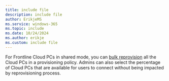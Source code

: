 ```yaml
---
title: include file
description: include file
author: ErikjeMS  
ms.service: windows-365
ms.topic: include
ms.date: 10/24/2024
ms.author: erikje
ms.custom: include file
---
```


For Frontline Cloud PCs in shared mode, you can [bulk reprovision](/windows-365/enterprise/remotely-manage-cloud-pc.md) all the Cloud PCs in a provisioning policy. Admins can also select the percentage of Cloud PCs that are available for users to connect without being impacted by reprovisioning process.
